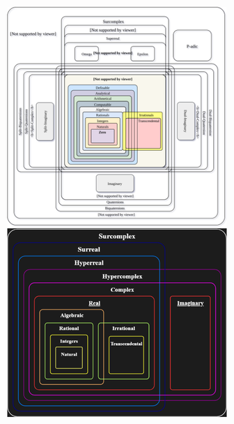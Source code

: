 ![Large venn diagram of types of numbers](./Numbers.svg)
![Smaller venn diagram of types of numbers](./Number&#32;Sets.png)
